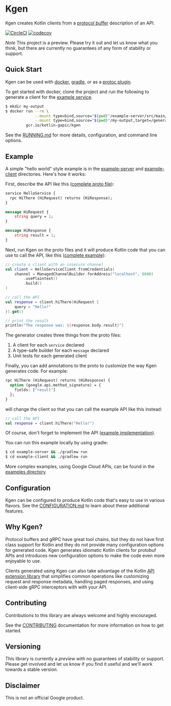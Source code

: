# Kgen

Kgen creates Kotlin clients from a [protocol buffer](https://developers.google.com/protocol-buffers/docs/proto3) description of an API. 

[![CircleCI](https://circleci.com/gh/googleapis/gapic-generator-kotlin/tree/master.svg?style=svg)](https://circleci.com/gh/googleapis/gapic-generator-kotlin/tree/master)
[![codecov](https://codecov.io/gh/googleapis/gapic-generator-kotlin/branch/master/graph/badge.svg)](https://codecov.io/gh/googleapis/gapic-generator-kotlin)

*Note* This project is a preview. Please try it out and let us know what you think, but there 
are currently no guarantees of any form of stability or support.

## Quick Start

Kgen can be used with [docker](https://www.docker.com/), [gradle](https://gradle.org/), 
or as a [protoc plugin](https://developers.google.com/protocol-buffers/). 

To get started with docker, clone the project and run the following to generate a client for the [example service](example-server).

```bash
$ mkdir my-output 
$ docker run --rm \
             --mount type=bind,source="$(pwd)"/example-server/src/main/proto,target=/proto \
             --mount type=bind,source="$(pwd)"/my-output,target=/generated \
         gcr.io/kotlin-gapic/kgen
```

See the [RUNNING.md](RUNNING.md) for more details, configuration, and command line options.

## Example

A simple "hello world" style example is in the [example-server](example-server)
and [example-client](example-client) directories. Here's how it works:

First, describe the API like this ([complete proto file](example-server/src/main/proto/google/example/hello.proto)):
    
```proto
service HelloService {
  rpc HiThere (HiRequest) returns (HiResponse);
}

message HiRequest {
    string query = 1;
}

message HiResponse {
    string result = 1;
}
```

Next, run Kgen on the proto files and it will produce Kotlin code that you can use to call
the API, like this ([complete example](example-client/src/main/kotlin/example/Client.kt)):
    
```kotlin
// create a client with an insecure channel
val client = HelloServiceClient.fromCredentials(
    channel = ManagedChannelBuilder.forAddress("localhost", 8080)
        .usePlaintext()
        .build()
)

// call the API
val response = client.hiThere(HiRequest {
    query = "Hello!"
}).get()

// print the result
println("The response was: ${response.body.result}")
```

The generator creates three things from the proto files:
1. A client for each `service` declared
1. A type-safe builder for each `message` declared
1. Unit tests for each generated client

Finally, you can add annotations to the proto to customize the way Kgen generates code. For example:

```proto
rpc HiThere (HiRequest) returns (HiResponse) {
  option (google.api.method_signature) = {
    fields: ["result"]
  };
}
```

will change the client so that you can call the example API like this instead:

```kotlin
// call the API
val response = client.hiThere("Hello!")
```

Of course, don't forget to implement the API ([example implementation](example-server/src/main/kotlin/example/ExampleServer.kt)).

You can run this example locally by using gradle:

```bash
$ cd example-server && ./gradlew run
$ cd example-client && ./gradlew run
```

More complex examples, using Google Cloud APIs, can be found in the 
[examples directory](example-api-cloud-clients/README.md).

## Configuration

Kgen can be configured to produce Kotlin code that's easy to use in various flavors. See the
[CONFIGURATION.md](CONFIGURATION.md) to learn about these additional features.

## Why Kgen?

Protocol buffers and gRPC have great tool chains, but they do not have first class support for Kotlin and 
they do not provide many configuration options for generated code. Kgen generates idiomatic Kotlin clients
for protobuf APIs and introduces new configuration options to make the code even more enjoyable to use.

Clients generated using Kgen can also take advantage of the Kotlin [API extension library](https://github.com/googleapis/gax-kotlin)
that simplifies common operations like customizing request and response metadata, handling paged responses, and
using client-side gRPC interceptors with with your API.

## Contributing

Contributions to this library are always welcome and highly encouraged.

See the [CONTRIBUTING](CONTRIBUTING.md) documentation for more information on how to get started.

## Versioning

This library is currently a *preview* with no guarantees of stability or support. Please get involved and let us know
if you find it useful and we'll work towards a stable version.

## Disclaimer

This is not an official Google product.
